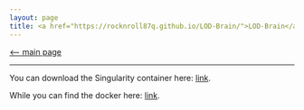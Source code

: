 ```yaml
---
layout: page
title: <a href="https://rocknroll87q.github.io/LOD-Brain/">LOD-Brain</a>
---
```


[<-- main page](https://rocknroll87q.github.io/LOD-Brain/)

<hr>

You can download the Singularity container here: [link](https://osf.io/hnctg/).

While you can find the docker here: [link](https://hub.docker.com/repository/docker/rocknroll87q/cerebrum3t-multisite).